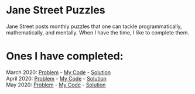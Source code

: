 # Jane Street Puzzles

Jane Street posts monthly puzzles that one can tackle programmatically, mathematically, and mentally. When I have the time, I like to complete them.

# Ones I have completed:
March 2020: [Problem](https://www.janestreet.com/puzzles/single-cross/) - [My Code](https://github.com/patgardner/janestpuzzles/blob/master/janepuzzleMar.py) - [Solution](https://www.janestreet.com/puzzles/solutions/february-2020-solution/)<br/> 
April 2020: [Problem](https://www.janestreet.com/puzzles/triads/) - [My Code](https://github.com/patgardner/janestpuzzles/blob/master/janepuzzleApr.py) - [Solution](https://www.janestreet.com/puzzles/solutions/april-2020-solution/)<br/>
May   2020: [Problem](https://www.janestreet.com/puzzles/expelled/) - [My Code](https://github.com/patgardner/janestpuzzles/blob/master/janepuzzleMay.py) - [Solution](https://www.janestreet.com/puzzles/solutions/may-2020-solution/)<br/>
